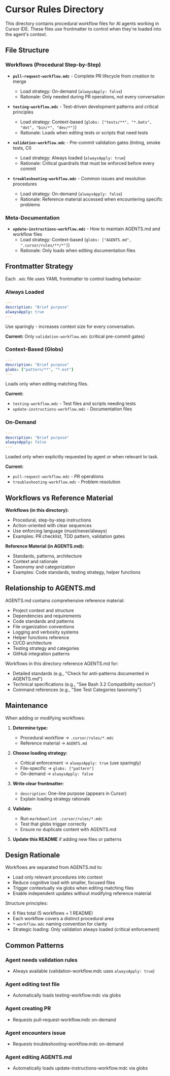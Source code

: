 # Cursor Rules Directory

This directory contains procedural workflow files for AI agents working in Cursor IDE.
These files use frontmatter to control when they're loaded into the agent's context.

## File Structure

### Workflows (Procedural Step-by-Step)

- **`pull-request-workflow.mdc`** - Complete PR lifecycle from creation to merge
  - Load strategy: On-demand (`alwaysApply: false`)
  - Rationale: Only needed during PR operations, not every conversation

- **`testing-workflow.mdc`** - Test-driven development patterns and critical principles
  - Load strategy: Context-based (`globs: ["tests/**", "*.bats", "dot", "bin/*", "dev/*"]`)
  - Rationale: Loads when editing tests or scripts that need tests

- **`validation-workflow.mdc`** - Pre-commit validation gates (linting, smoke tests, CI)
  - Load strategy: Always loaded (`alwaysApply: true`)
  - Rationale: Critical guardrails that must be enforced before every commit

- **`troubleshooting-workflow.mdc`** - Common issues and resolution procedures
  - Load strategy: On-demand (`alwaysApply: false`)
  - Rationale: Reference material accessed when encountering specific problems

### Meta-Documentation

- **`update-instructions-workflow.mdc`** - How to maintain AGENTS.md and workflow files
  - Load strategy: Context-based (`globs: ["AGENTS.md", ".cursor/rules/**/*"]`)
  - Rationale: Only loads when editing documentation files

## Frontmatter Strategy

Each `.mdc` file uses YAML frontmatter to control loading behavior:

### Always Loaded

```yaml
---
description: "Brief purpose"
alwaysApply: true
---
```

Use sparingly - increases context size for every conversation.

**Current:** Only `validation-workflow.mdc` (critical pre-commit gates)

### Context-Based (Globs)

```yaml
---
description: "Brief purpose"
globs: ["pattern/**", "*.ext"]
---
```

Loads only when editing matching files.

**Current:**

- `testing-workflow.mdc` - Test files and scripts needing tests
- `update-instructions-workflow.mdc` - Documentation files

### On-Demand

```yaml
---
description: "Brief purpose"
alwaysApply: false
---
```

Loaded only when explicitly requested by agent or when relevant to task.

**Current:**

- `pull-request-workflow.mdc` - PR operations
- `troubleshooting-workflow.mdc` - Problem resolution

## Workflows vs Reference Material

**Workflows (in this directory):**

- Procedural, step-by-step instructions
- Action-oriented with clear sequences
- Use enforcing language (must/never/always)
- Examples: PR checklist, TDD pattern, validation gates

**Reference Material (in AGENTS.md):**

- Standards, patterns, architecture
- Context and rationale
- Taxonomy and categorization
- Examples: Code standards, testing strategy, helper functions

## Relationship to AGENTS.md

AGENTS.md contains comprehensive reference material:

- Project context and structure
- Dependencies and requirements
- Code standards and patterns
- File organization conventions
- Logging and verbosity systems
- Helper functions reference
- CI/CD architecture
- Testing strategy and categories
- GitHub integration patterns

Workflows in this directory reference AGENTS.md for:

- Detailed standards (e.g., "Check for anti-patterns documented in AGENTS.md")
- Technical specifications (e.g., "See Bash 3.2 Compatibility section")
- Command references (e.g., "See Test Categories taxonomy")

## Maintenance

When adding or modifying workflows:

1. **Determine type:**
   - Procedural workflow → `.cursor/rules/*.mdc`
   - Reference material → `AGENTS.md`

2. **Choose loading strategy:**
   - Critical enforcement → `alwaysApply: true` (use sparingly)
   - File-specific → `globs: ["pattern"]`
   - On-demand → `alwaysApply: false`

3. **Write clear frontmatter:**
   - `description`: One-line purpose (appears in Cursor)
   - Explain loading strategy rationale

4. **Validate:**
   - Run `markdownlint .cursor/rules/*.mdc`
   - Test that globs trigger correctly
   - Ensure no duplicate content with AGENTS.md

5. **Update this README** if adding new files or patterns

## Design Rationale

Workflows are separated from AGENTS.md to:

- Load only relevant procedures into context
- Reduce cognitive load with smaller, focused files
- Trigger contextually via globs when editing matching files
- Enable independent updates without modifying reference material

Structure principles:

- 6 files total (5 workflows + 1 README)
- Each workflow covers a distinct procedural area
- `*-workflow.mdc` naming convention for clarity
- Strategic loading: Only validation always loaded (critical enforcement)

## Common Patterns

### Agent needs validation rules

- Always available (validation-workflow.mdc uses `alwaysApply: true`)

### Agent editing test file

- Automatically loads testing-workflow.mdc via globs

### Agent creating PR

- Requests pull-request-workflow.mdc on-demand

### Agent encounters issue

- Requests troubleshooting-workflow.mdc on-demand

### Agent editing AGENTS.md

- Automatically loads update-instructions-workflow.mdc via globs
